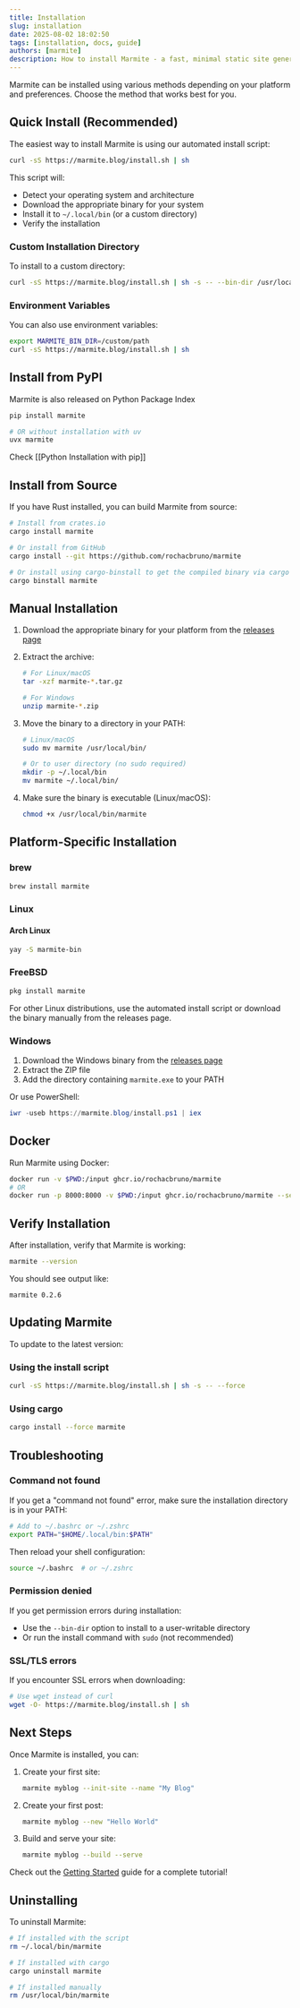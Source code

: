 ```yaml
---
title: Installation
slug: installation
date: 2025-08-02 18:02:50
tags: [installation, docs, guide]
authors: [marmite]
description: How to install Marmite - a fast, minimal static site generator
---
```


Marmite can be installed using various methods depending on your platform and preferences. Choose the method that works best for you.

## Quick Install (Recommended)

The easiest way to install Marmite is using our automated install script:

```bash
curl -sS https://marmite.blog/install.sh | sh
```

This script will:
- Detect your operating system and architecture
- Download the appropriate binary for your system
- Install it to `~/.local/bin` (or a custom directory)
- Verify the installation

### Custom Installation Directory

To install to a custom directory:

```bash
curl -sS https://marmite.blog/install.sh | sh -s -- --bin-dir /usr/local/bin
```

### Environment Variables

You can also use environment variables:

```bash
export MARMITE_BIN_DIR=/custom/path
curl -sS https://marmite.blog/install.sh | sh
```

## Install from PyPI

Marmite is also released on Python Package Index

```bash
pip install marmite

# OR without installation with uv
uvx marmite
```

Check [[Python Installation with pip]]


## Install from Source

If you have Rust installed, you can build Marmite from source:

```bash
# Install from crates.io
cargo install marmite

# Or install from GitHub
cargo install --git https://github.com/rochacbruno/marmite

# Or install using cargo-binstall to get the compiled binary via cargo
cargo binstall marmite
```

## Manual Installation

1. Download the appropriate binary for your platform from the [releases page](https://github.com/rochacbruno/marmite/releases/latest)

2. Extract the archive:
   ```bash
   # For Linux/macOS
   tar -xzf marmite-*.tar.gz
   
   # For Windows
   unzip marmite-*.zip
   ```

3. Move the binary to a directory in your PATH:
   ```bash
   # Linux/macOS
   sudo mv marmite /usr/local/bin/
   
   # Or to user directory (no sudo required)
   mkdir -p ~/.local/bin
   mv marmite ~/.local/bin/
   ```

4. Make sure the binary is executable (Linux/macOS):
   ```bash
   chmod +x /usr/local/bin/marmite
   ```

## Platform-Specific Installation

### brew

```bash
brew install marmite
```

### Linux

#### Arch Linux

```bash
yay -S marmite-bin
```

### FreeBSD

```bash
pkg install marmite
```

For other Linux distributions, use the automated install script or download the binary manually from the releases page.

### Windows

1. Download the Windows binary from the [releases page](https://github.com/rochacbruno/marmite/releases/latest)
2. Extract the ZIP file
3. Add the directory containing `marmite.exe` to your PATH

Or use PowerShell:
```powershell
iwr -useb https://marmite.blog/install.ps1 | iex
```

## Docker

Run Marmite using Docker:

```bash
docker run -v $PWD:/input ghcr.io/rochacbruno/marmite
# OR
docker run -p 8000:8000 -v $PWD:/input ghcr.io/rochacbruno/marmite --serve
```

## Verify Installation

After installation, verify that Marmite is working:

```bash
marmite --version
```

You should see output like:
```
marmite 0.2.6
```

## Updating Marmite

To update to the latest version:

### Using the install script
```bash
curl -sS https://marmite.blog/install.sh | sh -s -- --force
```

### Using cargo
```bash
cargo install --force marmite
```

## Troubleshooting

### Command not found

If you get a "command not found" error, make sure the installation directory is in your PATH:

```bash
# Add to ~/.bashrc or ~/.zshrc
export PATH="$HOME/.local/bin:$PATH"
```

Then reload your shell configuration:
```bash
source ~/.bashrc  # or ~/.zshrc
```

### Permission denied

If you get permission errors during installation:
- Use the `--bin-dir` option to install to a user-writable directory
- Or run the install command with `sudo` (not recommended)

### SSL/TLS errors

If you encounter SSL errors when downloading:
```bash
# Use wget instead of curl
wget -O- https://marmite.blog/install.sh | sh
```

## Next Steps

Once Marmite is installed, you can:

1. Create your first site:
   ```bash
   marmite myblog --init-site --name "My Blog"
   ```

2. Create your first post:
   ```bash
   marmite myblog --new "Hello World"
   ```

3. Build and serve your site:
   ```bash
   marmite myblog --build --serve
   ```

Check out the [Getting Started](/getting-started.html) guide for a complete tutorial!

## Uninstalling

To uninstall Marmite:

```bash
# If installed with the script
rm ~/.local/bin/marmite

# If installed with cargo
cargo uninstall marmite

# If installed manually
rm /usr/local/bin/marmite
```